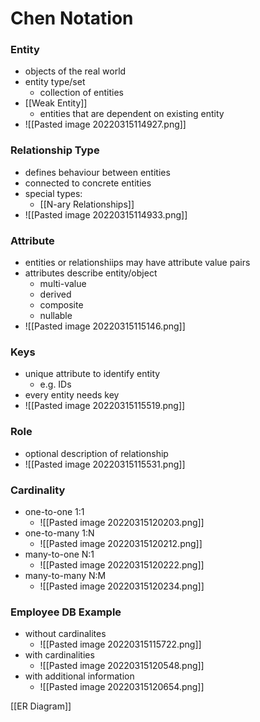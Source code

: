 # Chen Notation
### Entity
+ objects of the real world
+ entity type/set
	+ collection of entities
+ [[Weak Entity]]
	+ entities that are dependent on existing entity
+ ![[Pasted image 20220315114927.png]]

### Relationship Type
+ defines behaviour between entities
+ connected to concrete entities
+ special types:
	+ [[N-ary Relationships]]
+ ![[Pasted image 20220315114933.png]]

### Attribute
+ entities or relationshiips may have attribute value pairs
+ attributes describe entity/object
	+ multi-value
	+ derived
	+ composite
	+ nullable
+ ![[Pasted image 20220315115146.png]]

### Keys
+ unique attribute to identify entity
	+ e.g. IDs
+ every entity needs key
+ ![[Pasted image 20220315115519.png]]

### Role
+ optional description of relationship
+ ![[Pasted image 20220315115531.png]]

### Cardinality
+ one-to-one 1:1
	+ ![[Pasted image 20220315120203.png]]
+ one-to-many 1:N
	+ ![[Pasted image 20220315120212.png]]
+ many-to-one N:1
	+ ![[Pasted image 20220315120222.png]]
+ many-to-many N:M
	+ ![[Pasted image 20220315120234.png]]

### Employee DB Example
+ without cardinalites
	+ ![[Pasted image 20220315115722.png]]
+ with cardinalities
	+ ![[Pasted image 20220315120548.png]]
+ with additional information
	+ ![[Pasted image 20220315120654.png]]


[[ER Diagram]]